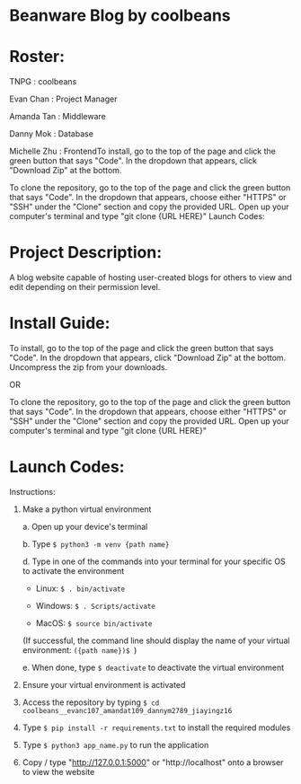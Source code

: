# Beanware Blog by coolbeans
# Roster: 
  TNPG         : coolbeans

  Evan Chan    : Project Manager

  Amanda Tan   : Middleware

  Danny Mok    : Database

  Michelle Zhu : FrontendTo install, go to the top of the page and click the green button that says "Code". In the dropdown that appears, click "Download Zip" at the bottom.

To clone the repository, go to the top of the page and click the green button that says "Code". In the dropdown that appears, choose either "HTTPS" or "SSH" under the "Clone" section and copy the provided URL. Open up your computer's terminal and type "git clone {URL HERE}"
Launch Codes:

# Project Description: 
  A blog website capable of hosting user-created blogs for others to view and edit depending on their permission level.
# Install Guide:
  To install, go to the top of the page and click the green button that says "Code". In the dropdown that appears, click "Download Zip" at the bottom. Uncompress the zip from your downloads. <br>

OR
  
  To clone the repository, go to the top of the page and click the green button that says "Code". In the dropdown that appears, choose either "HTTPS" or "SSH" under the "Clone" section and copy the provided URL. Open up your computer's terminal and type "git clone {URL HERE}"
# Launch Codes:
  Instructions:
  1. Make a python virtual environment

      a. Open up your device's terminal

      b. Type ```$ python3 -m venv {path name}```

      d. Type in one of the commands into your terminal for your specific OS to activate the environment

      - Linux: ```$ . bin/activate```
       
      - Windows: ```$ . Scripts/activate```

      - MacOS: ```$ source bin/activate```

      (If successful, the command line should display the name of your virtual environment: ```({path name})$ ```)

      e. When done, type ```$ deactivate``` to deactivate the virtual environment

  3. Ensure your virtual environment is activated

  4. Access the repository by typing ```$ cd coolbeans__evanc107_amandat109_dannym2789_jiayingz16```

  5. Type ```$ pip install -r requirements.txt``` to install the required modules

  6. Type ```$ python3 app_name.py``` to run the application

  7. Copy / type "http://127.0.0.1:5000" or "http://localhost" onto a browser to view the website
